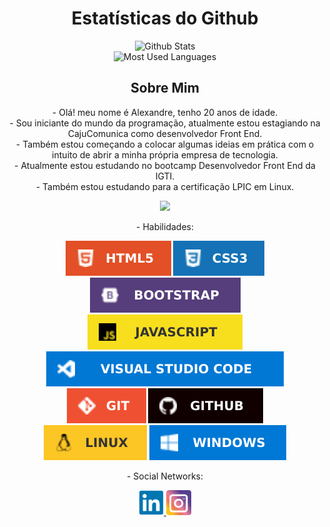 <h1 align="center">Estatísticas do Github</h1>

<p align="center">
    <img alt="Github Stats" src="https://github-readme-stats.vercel.app/api?username=ale-mouraboni&show_icons=true&theme=radical">
    </br>
    <img alt="Most Used Languages" src="https://github-readme-stats.vercel.app/api/top-langs/?username=ale-mouraboni&layout=compact&theme=radical"/>
</p>

<h2 align="center">Sobre Mim</h2>

<p align="center">
    - Olá! meu nome é Alexandre, tenho 20 anos de idade.
    </br>
    - Sou iniciante do mundo da programação, atualmente estou estagiando na CajuComunica como desenvolvedor Front End.
    </br>
    - Também estou começando a colocar algumas ideias em prática com o intuito de abrir a minha própria empresa de tecnologia.
    </br>
    - Atualmente estou estudando no bootcamp Desenvolvedor Front End da IGTI.
    </br>
    - Também estou estudando para a certificação LPIC em Linux.
</p>

<p align="center">
    <a href="http://www.amastertech.com.br/">
        <img src="https://img.shields.io/badge/SITE-241c71?style=for-the-badge">
    </a>
</p>

<p align="center">
    - Habilidades:
</p>

<p align="center">
<img alt="HTML 5" src="img/html5.svg">
<img alt="CSS 3" src="img/css3.svg">
<img alt="Bootstrap" src="img/bootstrap.svg">
</br>
<img alt="JavaScript" src="img/javascript.svg">
<img alt="VS Code" src="img/vscode.svg">
<img alt="Git" src="img/git.svg">
<img alt="Github" src="img/github.svg">
</br>
<img alt="Linux" src="img/linux.svg">
<img alt="Windows" src="img/windows.svg">
</p>

<p align="center">
    - Social Networks:
</p>

<p align="center">
    <a href="https://www.linkedin.com/in/ale-mouraboni/" target="_blank">
        <img alt="Linkedin" src="img/linkedin.svg" width="40">
    </a>
    <a href="https://www.instagram.com/ale.cldd/" target="_blank">
        <img alt="Instagram" src="img/instagram.svg" width="40">
    </a>
</p>
